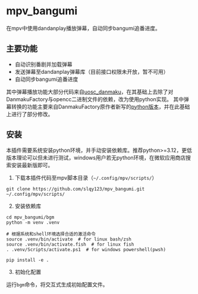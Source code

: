 # mpv_bangumi

在mpv中使用dandanplay播放弹幕，自动同步bangumi追番进度。

## 主要功能

- 自动识别番剧并加载弹幕
- 发送弹幕至dandanplay弹幕库（目前接口权限未开放，暂不可用）
- 自动同步bangumi追番进度

其中弹幕播放功能大部分代码来自[uosc_danmaku](https://github.com/Tony15246/uosc_danmaku)，在其基础上去除了对DanmakuFactory与opencc二进制文件的依赖，改为使用python实现。
其中弹幕转换的功能主要来自DanmakuFactory原作者新写的[python版本](https://github.com/timerring/DanmakuConvert)，并在此基础上进行了部分修改。

## 安装

本插件需要系统安装python环境，并手动安装依赖库。推荐python>=3.12，更低版本理论可以但未进行测试，windows用户若无python环境，在微软应用商店搜索安装最新版即可。

1. 下载本插件代码至mpv脚本目录（`~/.config/mpv/scripts/`）

```
git clone https://github.com/slqy123/mpv_bangumi.git ~/.config/mpv/scripts/
```

2. 安装依赖库

```shell
cd mpv_bangumi/bgm
python -m venv .venv

# 根据系统和shell环境选择合适的激活命令
source .venv/bin/activate  # for linux bash/zsh
source .venv/bin/activate.fish  # for linux fish
. .venv/Scripts/activate.ps1  # for windows powershell(pwsh)

pip install -e .
```

3. 初始化配置

运行`bgm`命令，将交互式生成初始配置文件。
